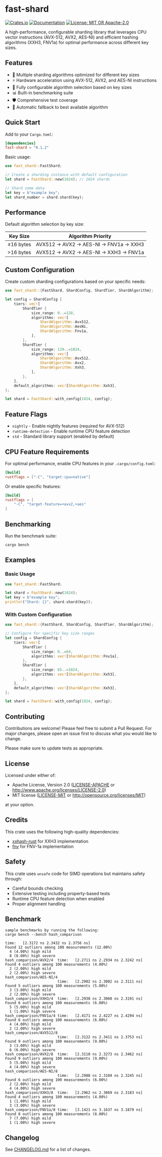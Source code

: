 # fast-shard

[![Crates.io](https://img.shields.io/crates/v/fast-shard.svg)](https://crates.io/crates/fast-shard)
[![Documentation](https://docs.rs/fast-shard/badge.svg)](https://docs.rs/fast-shard)
[![License: MIT OR Apache-2.0](https://img.shields.io/badge/License-MIT%20OR%20Apache--2.0-blue.svg)](LICENSE)

A high-performance, configurable sharding library that leverages CPU vector instructions (AVX-512, AVX2, AES-NI) and efficient hashing algorithms (XXH3, FNV1a) for optimal performance across different key sizes.

## Features

- 🚀 Multiple sharding algorithms optimized for different key sizes
- ⚡ Hardware acceleration using AVX-512, AVX2, and AES-NI instructions
- 🔧 Fully configurable algorithm selection based on key sizes
- 📊 Built-in benchmarking suite
- 🛡️ Comprehensive test coverage
- 🔄 Automatic fallback to best available algorithm

## Quick Start

Add to your `Cargo.toml`:
```toml
[dependencies]
fast-shard = "0.1.2"
```

Basic usage:
```rust
use fast_shard::FastShard;

// Create a sharding instance with default configuration
let shard = FastShard::new(1024); // 1024 shards

// Shard some data
let key = b"example key";
let shard_number = shard.shard(key);
```

## Performance

Default algorithm selection by key size:

| Key Size    | Algorithm Priority                           |
|------------|---------------------------------------------|
| ≤16 bytes  | AVX512 → AVX2 → AES-NI → FNV1a → XXH3      |
| >16 bytes  | AVX512 → AVX2 → AES-NI → XXH3 → FNV1a      |

## Custom Configuration

Create custom sharding configurations based on your specific needs:

```rust
use fast_shard::{FastShard, ShardConfig, ShardTier, ShardAlgorithm};

let config = ShardConfig {
    tiers: vec![
        ShardTier {
            size_range: 0..=128,
            algorithms: vec![
                ShardAlgorithm::Avx512,
                ShardAlgorithm::AesNi,
                ShardAlgorithm::Fnv1a,
            ],
        },
        ShardTier {
            size_range: 129..=1024,
            algorithms: vec![
                ShardAlgorithm::Avx512,
                ShardAlgorithm::Avx2,
                ShardAlgorithm::Xxh3,
            ],
        },
    ],
    default_algorithms: vec![ShardAlgorithm::Xxh3],
};

let shard = FastShard::with_config(1024, config);
```

## Feature Flags

- `nightly` - Enable nightly features (required for AVX-512)
- `runtime-detection` - Enable runtime CPU feature detection
- `std` - Standard library support (enabled by default)

## CPU Feature Requirements

For optimal performance, enable CPU features in your `.cargo/config.toml`:

```toml
[build]
rustflags = ["-C", "target-cpu=native"]
```

Or enable specific features:
```toml
[build]
rustflags = [
    "-C", "target-feature=+avx2,+aes"
]
```

## Benchmarking

Run the benchmark suite:
```bash
cargo bench
```

## Examples

### Basic Usage
```rust
use fast_shard::FastShard;

let shard = FastShard::new(1024);
let key = b"example key";
println!("Shard: {}", shard.shard(key));
```

### With Custom Configuration
```rust
use fast_shard::{FastShard, ShardConfig, ShardTier, ShardAlgorithm};

// Configure for specific key size ranges
let config = ShardConfig {
    tiers: vec![
        ShardTier {
            size_range: 0..=64,
            algorithms: vec![ShardAlgorithm::Fnv1a],
        },
        ShardTier {
            size_range: 65..=1024,
            algorithms: vec![ShardAlgorithm::Xxh3],
        },
    ],
    default_algorithms: vec![ShardAlgorithm::Xxh3],
};

let shard = FastShard::with_config(1024, config);
```

## Contributing

Contributions are welcome! Please feel free to submit a Pull Request. For major changes, please open an issue first to discuss what you would like to change.

Please make sure to update tests as appropriate.

## License

Licensed under either of:

 * Apache License, Version 2.0 ([LICENSE-APACHE](LICENSE-APACHE) or http://www.apache.org/licenses/LICENSE-2.0)
 * MIT license ([LICENSE-MIT](LICENSE-MIT) or http://opensource.org/licenses/MIT)

at your option.

## Credits

This crate uses the following high-quality dependencies:
- [xxhash-rust](https://github.com/DoumanAsh/xxhash-rust) for XXH3 implementation
- [fnv](https://github.com/servo/rust-fnv) for FNV-1a implementation

## Safety

This crate uses `unsafe` code for SIMD operations but maintains safety through:
- Careful bounds checking
- Extensive testing including property-based tests
- Runtime CPU feature detection when enabled
- Proper alignment handling

##  Benchmark
```
sample benchmarks by running the following: 
cargo bench --bench hash_comparison

time:   [2.3172 ns 2.3432 ns 2.3756 ns]
Found 12 outliers among 100 measurements (12.00%)
  4 (4.00%) high mild
  8 (8.00%) high severe
hash_comparison/AVX2/4  time:   [2.2711 ns 2.2934 ns 2.3242 ns]
Found 4 outliers among 100 measurements (4.00%)
  2 (2.00%) high mild
  2 (2.00%) high severe
hash_comparison/AES-NI/4
                        time:   [2.2902 ns 2.3002 ns 2.3111 ns]
Found 5 outliers among 100 measurements (5.00%)
  3 (3.00%) high mild
  2 (2.00%) high severe
hash_comparison/XXH3/4  time:   [2.2938 ns 2.3060 ns 2.3191 ns]
Found 6 outliers among 100 measurements (6.00%)
  5 (5.00%) high mild
  1 (1.00%) high severe
hash_comparison/FNV1a/4 time:   [2.4171 ns 2.4227 ns 2.4294 ns]
Found 6 outliers among 100 measurements (6.00%)
  4 (4.00%) high mild
  2 (2.00%) high severe
hash_comparison/AVX512/8
                        time:   [2.3122 ns 2.3411 ns 2.3753 ns]
Found 9 outliers among 100 measurements (9.00%)
  3 (3.00%) high mild
  6 (6.00%) high severe
hash_comparison/AVX2/8  time:   [2.3110 ns 2.3273 ns 2.3462 ns]
Found 9 outliers among 100 measurements (9.00%)
  5 (5.00%) high mild
  4 (4.00%) high severe
hash_comparison/AES-NI/8
                        time:   [2.2988 ns 2.3104 ns 2.3245 ns]
Found 6 outliers among 100 measurements (6.00%)
  2 (2.00%) high mild
  4 (4.00%) high severe
hash_comparison/XXH3/8  time:   [2.2962 ns 2.3069 ns 2.3183 ns]
Found 4 outliers among 100 measurements (4.00%)
  1 (1.00%) high mild
  3 (3.00%) high severe
hash_comparison/FNV1a/8 time:   [3.1421 ns 3.1637 ns 3.1879 ns]
Found 8 outliers among 100 measurements (8.00%)
  7 (7.00%) high mild
  1 (1.00%) high severe
```

## Changelog

See [CHANGELOG.md](CHANGELOG.md) for a list of changes.
